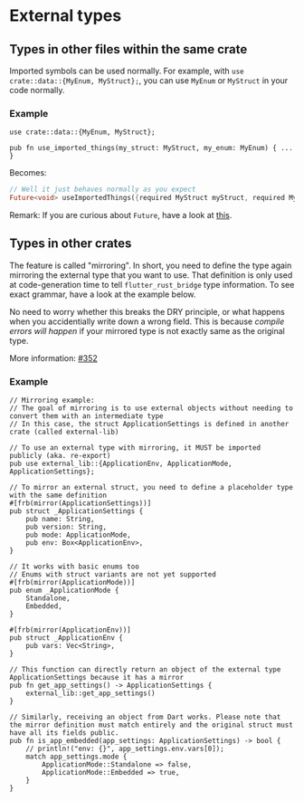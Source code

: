# External types

## Types in other files within the same crate

Imported symbols can be used normally. For example, with `use crate::data::{MyEnum, MyStruct};`, you can use `MyEnum` or `MyStruct` in your code normally.

### Example

```rust,noplayground
use crate::data::{MyEnum, MyStruct};

pub fn use_imported_things(my_struct: MyStruct, my_enum: MyEnum) { ... }
```

Becomes:

```Dart
// Well it just behaves normally as you expect
Future<void> useImportedThings({required MyStruct myStruct, required MyEnum myEnum});
```

Remark: If you are curious about `Future`, have a look at [this](async_dart.md).

## Types in other crates

The feature is called "mirroring". In short, you need to define the type again mirroring the external type that you want to use. That definition is only used at code-generation time to tell `flutter_rust_bridge` type information. To see exact grammar, have a look at the example below.

No need to worry whether this breaks the DRY principle, or what happens when you accidentially write down a wrong field. This is because *compile errors will happen* if your mirrored type is not exactly same as the original type.

More information: [#352](https://github.com/fzyzcjy/flutter_rust_bridge/pull/352)

### Example

```rust,noplayground
// Mirroring example:
// The goal of mirroring is to use external objects without needing to convert them with an intermediate type
// In this case, the struct ApplicationSettings is defined in another crate (called external-lib)

// To use an external type with mirroring, it MUST be imported publicly (aka. re-export)
pub use external_lib::{ApplicationEnv, ApplicationMode, ApplicationSettings};

// To mirror an external struct, you need to define a placeholder type with the same definition
#[frb(mirror(ApplicationSettings))]
pub struct _ApplicationSettings {
    pub name: String,
    pub version: String,
    pub mode: ApplicationMode,
    pub env: Box<ApplicationEnv>,
}

// It works with basic enums too
// Enums with struct variants are not yet supported
#[frb(mirror(ApplicationMode))]
pub enum _ApplicationMode {
    Standalone,
    Embedded,
}

#[frb(mirror(ApplicationEnv))]
pub struct _ApplicationEnv {
    pub vars: Vec<String>,
}

// This function can directly return an object of the external type ApplicationSettings because it has a mirror
pub fn get_app_settings() -> ApplicationSettings {
    external_lib::get_app_settings()
}

// Similarly, receiving an object from Dart works. Please note that the mirror definition must match entirely and the original struct must have all its fields public.
pub fn is_app_embedded(app_settings: ApplicationSettings) -> bool {
    // println!("env: {}", app_settings.env.vars[0]);
    match app_settings.mode {
        ApplicationMode::Standalone => false,
        ApplicationMode::Embedded => true,
    }
}
```

